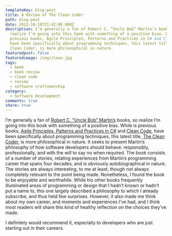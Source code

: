 ```yaml
---
templateKey: blog-post
title: A Review of The Clean Coder
path: blog-post
date: 2012-10-10T21:42:00.000Z
description: I’m generally a fan of Robert C. “Uncle Bob” Martin’s books, so
  realize I’m going into this book with something of a positive bias. While is
  previous books, Agile Principles, Patterns and Practices in C# and Clean Code,
  have been specifically about programming techniques, this latest title, The
  Clean Coder, is more philosophical in nature.
featuredpost: false
featuredimage: /img/clean.jpg
tags:
  - book
  - book review
  - clean code
  - review
  - software craftsmanship
category:
  - Software Development
comments: true
share: true
---
```

[](http://amzn.to/W7wfLR)I’m generally a fan of [Robert C. “Uncle Bob” Martin’s](http://www.objectmentor.com/omTeam/martin_r.html) books, so realize I’m going into this book with something of a positive bias. While is previous books, [Agile Principles, Patterns and Practices in C#](http://amzn.to/RiNdCs) and [Clean Code](http://amzn.to/KaAnba), have been specifically about programming techniques, this latest title, [The Clean Coder](http://amzn.to/W7wfLR), is more philosophical in nature. It seeks to present Martin’s philosophy of how software developers should behave: responsibly, professionally, and with the will to say no when required. The book consists of a number of stories, relating experiences from Martin’s programming career that spans four decades, and is obviously autobiographical in nature. The stories are always interesting, to me at least, though not always completely relevant to the point being made. Nonetheless, I found the book to be enjoyable and worthwhile. While his other books frequently illuminated areas of programming or design that I hadn’t known or hadn’t put a name to, this one largely described a philosophy to which I already subscribe, and thus held few surprises. However, it also made me think about my own career, and moments and experiences I’ve had, and I think most readers will share this kind of healthy reflection on the choices they’ve made.

I definitely would recommend it, especially to developers who are just starting out in their careers.